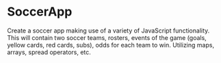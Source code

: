 # SoccerApp
Create a soccer app making use of a variety of JavaScript functionality. This will contain two soccer teams, rosters, events of the game (goals, yellow cards, red cards, subs), odds for each team to win. Utilizing maps, arrays, spread operators, etc.
